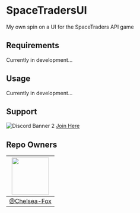 # SpaceTradersUI

My own spin on a UI for the SpaceTraders API game

## Requirements
Currently in development...

## Usage
Currently in development...

## Support
![Discord Banner 2](https://discordapp.com/api/guilds/1049238673130012723/widget.png?style=banner2)
[Join Here](https://discord.gg/rNccqTK2V8)

## Repo Owners
|<img height="auto" width="100" src="https://avatars.githubusercontent.com/u/74470736" />|
|-|
|[@Chelsea-Fox](https://github.com/Chelsea-Fox)|
